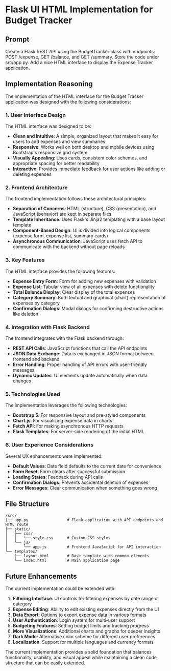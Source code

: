 # Flask UI HTML Implementation for Budget Tracker

## Prompt

Create a Flask REST API using the BudgetTracker class with endpoints: POST /expense, GET /balance, and GET /summary. Store the code under src/app.py. Add a nice HTML interface to display the Expense Tracker application.

## Implementation Reasoning

The implementation of the HTML interface for the Budget Tracker application was designed with the following considerations:

### 1. User Interface Design

The HTML interface was designed to be:

- **Clean and Intuitive**: A simple, organized layout that makes it easy for users to add expenses and view summaries
- **Responsive**: Works well on both desktop and mobile devices using Bootstrap's responsive grid system
- **Visually Appealing**: Uses cards, consistent color schemes, and appropriate spacing for better readability
- **Interactive**: Provides immediate feedback for user actions like adding or deleting expenses

### 2. Frontend Architecture

The frontend implementation follows these architectural principles:

- **Separation of Concerns**: HTML (structure), CSS (presentation), and JavaScript (behavior) are kept in separate files
- **Template Inheritance**: Uses Flask's Jinja2 templating with a base layout template
- **Component-Based Design**: UI is divided into logical components (expense form, expense list, summary cards)
- **Asynchronous Communication**: JavaScript uses fetch API to communicate with the backend without page reloads

### 3. Key Features

The HTML interface provides the following features:

- **Expense Entry Form**: Form for adding new expenses with validation
- **Expense List**: Tabular view of all expenses with delete functionality
- **Total Balance Display**: Clear display of the total expenses
- **Category Summary**: Both textual and graphical (chart) representation of expenses by category
- **Confirmation Dialogs**: Modal dialogs for confirming destructive actions like deletion

### 4. Integration with Flask Backend

The frontend integrates with the Flask backend through:

- **REST API Calls**: JavaScript functions that call the API endpoints
- **JSON Data Exchange**: Data is exchanged in JSON format between frontend and backend
- **Error Handling**: Proper handling of API errors with user-friendly messages
- **Dynamic Updates**: UI elements update automatically when data changes

### 5. Technologies Used

The implementation leverages the following technologies:

- **Bootstrap 5**: For responsive layout and pre-styled components
- **Chart.js**: For visualizing expense data in charts
- **Fetch API**: For making asynchronous HTTP requests
- **Flask Templates**: For server-side rendering of the initial HTML

### 6. User Experience Considerations

Several UX enhancements were implemented:

- **Default Values**: Date field defaults to the current date for convenience
- **Form Reset**: Form clears after successful submission
- **Loading States**: Feedback during API calls
- **Confirmation Dialogs**: Prevents accidental deletion of expenses
- **Error Messages**: Clear communication when something goes wrong

## File Structure

```
/src/
├── app.py                 # Flask application with API endpoints and HTML route
├── static/
│   ├── css/
│   │   └── style.css      # Custom CSS styles
│   └── js/
│       └── app.js         # Frontend JavaScript for API interaction
└── templates/
    ├── layout.html        # Base template with common elements
    └── index.html         # Main application page
```

## Future Enhancements

The current implementation could be extended with:

1. **Filtering Interface**: UI controls for filtering expenses by date range or category
2. **Expense Editing**: Ability to edit existing expenses directly from the UI
3. **Data Export**: Options to export expense data in various formats
4. **User Authentication**: Login system for multi-user support
5. **Budgeting Features**: Setting budget limits and tracking progress
6. **More Visualizations**: Additional charts and graphs for deeper insights
7. **Dark Mode**: Alternative color scheme for different user preferences
8. **Localization**: Support for multiple languages and currency formats

The current implementation provides a solid foundation that balances functionality, usability, and visual appeal while maintaining a clean code structure that can be easily extended.
